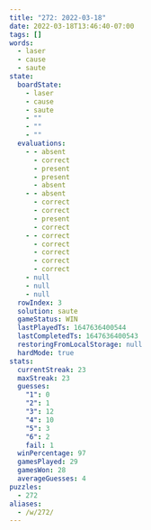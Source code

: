 ```yaml
---
title: "272: 2022-03-18"
date: 2022-03-18T13:46:40-07:00
tags: []
words:
  - laser
  - cause
  - saute
state:
  boardState:
    - laser
    - cause
    - saute
    - ""
    - ""
    - ""
  evaluations:
    - - absent
      - correct
      - present
      - present
      - absent
    - - absent
      - correct
      - correct
      - present
      - correct
    - - correct
      - correct
      - correct
      - correct
      - correct
    - null
    - null
    - null
  rowIndex: 3
  solution: saute
  gameStatus: WIN
  lastPlayedTs: 1647636400544
  lastCompletedTs: 1647636400543
  restoringFromLocalStorage: null
  hardMode: true
stats:
  currentStreak: 23
  maxStreak: 23
  guesses:
    "1": 0
    "2": 1
    "3": 12
    "4": 10
    "5": 3
    "6": 2
    fail: 1
  winPercentage: 97
  gamesPlayed: 29
  gamesWon: 28
  averageGuesses: 4
puzzles:
  - 272
aliases:
  - /w/272/
---
```

<!-- more -->
